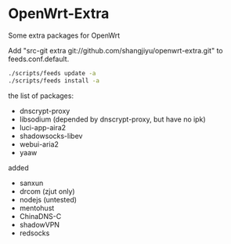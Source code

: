 OpenWrt-Extra
=============

Some extra packages for OpenWrt

Add "src-git extra git://github.com/shangjiyu/openwrt-extra.git" to feeds.conf.default.

```bash
./scripts/feeds update -a
./scripts/feeds install -a
```

the list of packages:
* dnscrypt-proxy
* libsodium (depended by dnscrypt-proxy, but have no ipk)
* luci-app-aira2
* shadowsocks-libev
* webui-aria2
* yaaw

added
* sanxun
* drcom (zjut only)
* nodejs (untested)
* mentohust
* ChinaDNS-C
* shadowVPN
* redsocks
